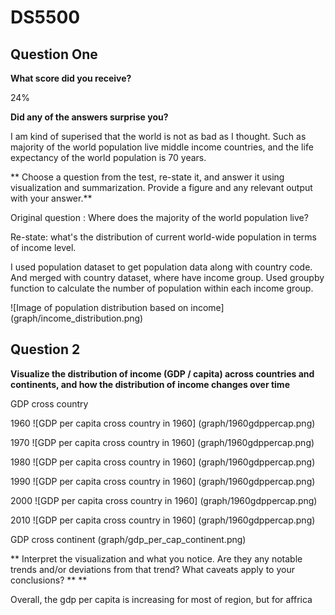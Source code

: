 # DS5500

## Question One

**What score did you receive?**

24%

**Did any of the answers surprise you?**

I am kind of superised that the world is not as bad as I thought. Such as majority of the world population live middle income countries, and the life expectancy of the world population is 70 years. 

** Choose a question from the test, re-state it, and answer it using visualization and summarization. Provide a figure and any relevant output with your answer.**

Original question : Where does the majority of the world population live?

Re-state: what's the distribution of current world-wide population in terms of income level.

I used population dataset to get population data along with country code. And merged with country dataset, where have income group. Used groupby function to calculate the number of population within each income group.

![Image of population distribution based on income]
(graph/income_distribution.png)

## Question 2

**Visualize the distribution of income (GDP / capita) across countries and continents, and how the distribution
of income changes over time**

GDP cross country

1960
![GDP per capita cross country in 1960]
(graph/1960gdppercap.png)

1970
![GDP per capita cross country in 1960]
(graph/1960gdppercap.png)

1980
![GDP per capita cross country in 1960]
(graph/1960gdppercap.png)


1990
![GDP per capita cross country in 1960]
(graph/1960gdppercap.png)

2000
![GDP per capita cross country in 1960]
(graph/1960gdppercap.png)

2010
![GDP per capita cross country in 1960]
(graph/1960gdppercap.png)


GDP cross continent
(graph/gdp_per_cap_continent.png)


** Interpret the visualization and what you notice. Are they any notable trends and/or deviations from that
trend?  What caveats apply to your conclusions? ** **

Overall, the gdp per capita is increasing for most of region, but for affrica

## 

